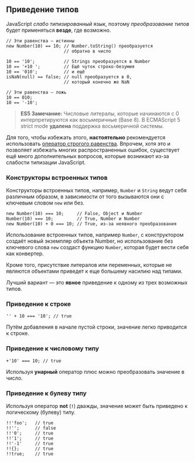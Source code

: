 ## Приведение типов

JavaScript *слабо типизированный* язык, поэтому *преобразование типов* будет применяться **везде**, где возможно.

    // Эти равенства — истинны
    new Number(10) == 10; // Number.toString() преобразуется
                          // обратно в число

    10 == '10';           // Strings преобразуется в Number
    10 == '+10 ';         // Ещё чуток строко-безумия
    10 == '010';          // и ещё
    isNaN(null) == false; // null преобразуется в 0,
                          // который конечно же NaN

    // Эти равенства — ложь
    10 == 010;
    10 == '-10';

> **ES5 Замечание:** Числовые литералы, которые начинаются с 0 интерпретируются как восьмеричные (Base 8). В ECMAScript 5 strict mode **удалена** поддержка восьмеричной системы.

Для того, чтобы избежать этого, **настоятельно** рекомендуется использовать [оператор строгого равенства](#types.equality). Впрочем, хотя это и позволяет избежать многих распространенных ошибок, существует ещё много дополнительных вопросов, которые возникают из-за слабости типизации JavaScript.

### Конструкторы встроенных типов

Конструкторы встроенных типов, например, `Number` и `String` ведут себя различным образом, в зависимости от того вызываются они с ключевым словом `new` или без.

    new Number(10) === 10;     // False, Object и Number
    Number(10) === 10;         // True, Number и Number
    new Number(10) + 0 === 10; // True, из-за неявного преобразования

Использование встроенных типов, например `Number`, с конструктором создаёт новый экземпляр объекта Number, но использование без ключевого слова `new` создаст функцию `Number`, которая будет вести себя как конвертер.

Кроме того, присутствие литералов или переменных, которые не являются объектами приведет к еще большему насилию над типами.

Лучший вариант — это **явное** приведение к одному из трех возможных типов.

### Приведение к строке

    '' + 10 === '10'; // true

Путём добавления в начале пустой строки, значение легко приводится к строке.

### Приведение к числовому типу

    +'10' === 10; // true

Используя **унарный** оператор плюс можно преобразовать значение в число.

### Приведение к булеву типу

Используя оператор **not** (**`!`**) дважды, значение может быть приведено к логическому (булеву) типу.

    !!'foo';   // true
    !!'';      // false
    !!'0';     // true
    !!'1';     // true
    !!'-1'     // true
    !!{};      // true
    !!true;    // true

